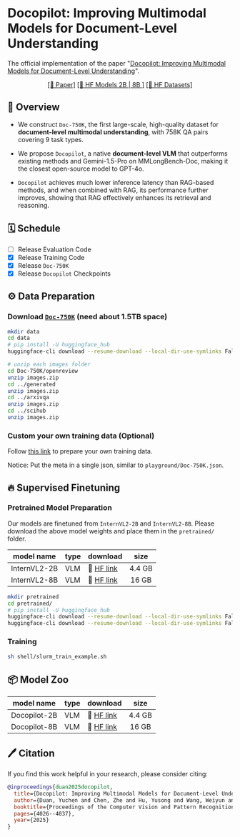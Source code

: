 # Docopilot: Improving Multimodal Models for Document-Level Understanding

The official implementation of the paper "[Docopilot: Improving Multimodal Models for Document-Level Understanding](https://arxiv.org/abs/2507.14675)". 

<!-- <div align="center">
    <img src="assets/fig1_hf_00.png" alt="drawing" width="600"/>
</div> -->

<div align="center">

[\[📜 Paper\]](https://arxiv.org/abs/2507.14675)  [ \[🤗 HF Models 2B |](https://huggingface.co/OpenGVLab/Docopilot-2B)[ 8B \]](https://huggingface.co/OpenGVLab/Docopilot-8B)  [\[📖 HF Datasets\]](https://huggingface.co/datasets/OpenGVLab/Doc-750K)

</div>



## 📕 Overview
- We construct `Doc-750K`, the first large-scale, high-quality dataset for **document-level multimodal understanding**, with 758K QA pairs covering 9 task types.

- We propose `Docopilot`, a native **document-level VLM** that outperforms existing methods and Gemini-1.5-Pro on MMLongBench-Doc, making it the closest open-source model to GPT-4o.

- `Docopilot` achieves much lower inference latency than RAG-based methods, and when combined with RAG, its performance further improves, showing that RAG effectively enhances its retrieval and reasoning.


## 🗓️ Schedule

- [ ] Release Evaluation Code
- [x] Release Training Code
- [x] Release `Doc-750K`
- [x] Release `Docopilot` Checkpoints

## ⚙️ Data Preparation
### Download [`Doc-750K`](https://huggingface.co/datasets/OpenGVLab/Doc-750K) (need about 1.5TB space)
```sh
mkdir data
cd data
# pip install -U huggingface_hub
huggingface-cli download --resume-download --local-dir-use-symlinks False OpenGVLab/Doc-750K --local-dir Doc-750K --repo-type dataset

# unzip each images folder
cd Doc-750K/openreview
unzip images.zip
cd ../generated
unzip images.zip
cd ../arxivqa
unzip images.zip
cd ../scihub
unzip images.zip
```
### Custom your own training data (Optional)
Follow [this link](https://internvl.readthedocs.io/en/latest/internvl2.0/finetune.html#prepare-customized-data) to prepare your own training data.

Notice: Put the meta in a single json, similar to `playground/Doc-750K.json`.

## 🔥 Supervised Finetuning
### Pretrained Model Preparation
Our models are finetuned from `InternVL2-2B` and `InternVL2-8B`.
Please download the above model weights and place them in the `pretrained/` folder.


| model name              | type | download                                                               |  size  |
| ----------------------- |------| ---------------------------------------------------------------------- |:------:|
| InternVL2-2B    | VLM  | 🤗 [HF link](https://huggingface.co/OpenGVLab/InternVL2-2B) | 4.4 GB |
| InternVL2-8B    | VLM  | 🤗 [HF link](https://huggingface.co/OpenGVLab/InternVL2-8B) | 16 GB |


```sh
mkdir pretrained
cd pretrained/
# pip install -U huggingface_hub
huggingface-cli download --resume-download --local-dir-use-symlinks False OpenGVLab/InternVL2-2B --local-dir InternVL2-2B
huggingface-cli download --resume-download --local-dir-use-symlinks False OpenGVLab/InternVL2-8B --local-dir InternVL2-8B
```


### Training
```sh
sh shell/slurm_train_example.sh
```

## 📦 Model Zoo


| model name              | type | download                                                               |  size  |
| ----------------------- |------| ---------------------------------------------------------------------- |:------:|
| Docopilot-2B    | VLM  | 🤗 [HF link](https://huggingface.co/OpenGVLab/Docopilot-2B) | 4.4 GB |
| Docopilot-8B    | VLM  | 🤗 [HF link](https://huggingface.co/OpenGVLab/Docopilot-8B) | 16 GB |


## 🖊️ Citation

If you find this work helpful in your research, please consider citing:

```bibtex
@inproceedings{duan2025docopilot,
  title={Docopilot: Improving Multimodal Models for Document-Level Understanding},
  author={Duan, Yuchen and Chen, Zhe and Hu, Yusong and Wang, Weiyun and Ye, Shenglong and Shi, Botian and Lu, Lewei and Hou, Qibin and Lu, Tong and Li, Hongsheng and others},
  booktitle={Proceedings of the Computer Vision and Pattern Recognition Conference},
  pages={4026--4037},
  year={2025}
}
```
